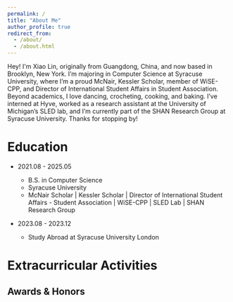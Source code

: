 ```yaml
---
permalink: /
title: "About Me"
author_profile: true
redirect_from: 
  - /about/
  - /about.html
---
```


Hey! I'm Xiao Lin, originally from Guangdong, China, and now based in Brooklyn, New York. I’m majoring in Computer Science at Syracuse University, where I’m a proud McNair, Kessler Scholar, member of WiSE-CPP, and Director of International Student Affairs in Student Association. Beyond academics, I love dancing, crocheting, cooking, and baking. I’ve interned at Hyve, worked as a research assistant at the University of Michigan’s SLED lab, and I’m currently part of the SHAN Research Group at Syracuse University. Thanks for stopping by!

Education
======
- 2021.08 - 2025.05
  - B.S. in Computer Science
  - Syracuse University
  - McNair Scholar | Kessler Scholar | Director of International Student Affairs - Student Association | WiSE-CPP | SLED Lab | SHAN Research Group

- 2023.08 - 2023.12
  - Study Abroad at Syracuse University London


Extracurricular Activities
======


Awards & Honors
------
